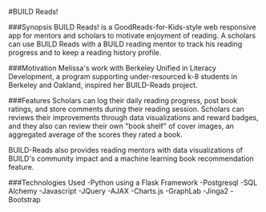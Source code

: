 #BUILD Reads!

###Synopsis
BUILD Reads! is a GoodReads-for-Kids-style web responsive app for mentors and scholars to motivate enjoyment of reading.  A scholars can use BUILD Reads with a BUILD reading mentor  to track his reading progress and to keep a reading history profile. 

###Motivation
Melissa's work with Berkeley Unified in Literacy Development, a program supporting under-resourced k-8 students in Berkeley and Oakland, inspired her BUILD-Reads project. 

###Features
Scholars can log their daily reading progress, post book ratings, and store comments during their reading session. 
Scholars can reviews their improvements through data visualizations and reward badges, and they also can review their own "book shelf" of cover images, an aggregated average of the scores they rated a book.  

BUILD-Reads also provides reading mentors with data visualizations of BUILD's community impact and a machine learning book recommendation feature.


###Technologies Used
-Python using a Flask Framework
-Postgresql
-SQL Alchemy
-Javascript
-JQuery
-AJAX
-Charts.js
-GraphLab
-Jinga2
-Bootstrap
